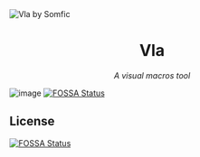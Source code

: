 <img src="./static/banner.png" title="Vla by Somfic">

<div text-align="center">
<h1 align="center">Vla</h1>

<p align="center"><i>A visual macros tool</i></p>

![image](https://github.com/Somfic/vla/assets/29230467/397233c6-f07d-46ea-967c-eb9ac93b0a9e)
[![FOSSA Status](https://app.fossa.com/api/projects/git%2Bgithub.com%2FSomfic%2Fvla.svg?type=shield)](https://app.fossa.com/projects/git%2Bgithub.com%2FSomfic%2Fvla?ref=badge_shield)


## License
[![FOSSA Status](https://app.fossa.com/api/projects/git%2Bgithub.com%2FSomfic%2Fvla.svg?type=large)](https://app.fossa.com/projects/git%2Bgithub.com%2FSomfic%2Fvla?ref=badge_large)

